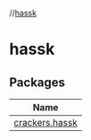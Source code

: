 //[hassk](index.md)

# hassk

## Packages

| Name |
|---|
| [crackers.hassk](hassk/crackers.hassk/index.md) |
